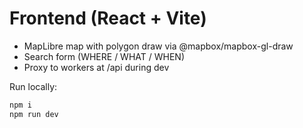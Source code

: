 # Frontend (React + Vite)

- MapLibre map with polygon draw via @mapbox/mapbox-gl-draw
- Search form (WHERE / WHAT / WHEN)
- Proxy to workers at /api during dev

Run locally:

```bash
npm i
npm run dev
```

